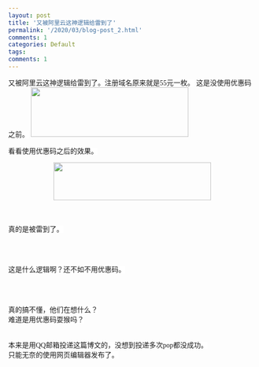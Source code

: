 ```yaml
---
layout: post
title: '又被阿里云这神逻辑给雷到了'
permalink: '/2020/03/blog-post_2.html'
comments: 1
categories: Default
tags: 
comments: 1
---
```

<span style='background-color: white; font-family: "verdana"; font-size: 14px;'>  
又被阿里云这神逻辑给雷到了。注册域名原来就是55元一枚。</span>  
<span style='background-color: white; font-family: "verdana"; font-size: 14px;'>这是没使用优惠码之前。</span>  
  
<a href="https://1.bp.blogspot.com/-1iAXxAfw-N4/Xn80ySL1vGI/AAAAAAABzTk/7Vfp1YQbfOIDvG9QebE2aJwDHmeym54-ACLcBGAsYHQ/s1600/%25E6%2588%25AA%25E5%259B%25BE_2020-03-28_19-01-02.png" imageanchor="1" style="clear: left; margin-bottom: 1em; margin-right: 1em;">

<img border="0" data-original-height="246" data-original-width="779" height="101" src="https://1.bp.blogspot.com/-1iAXxAfw-N4/Xn80ySL1vGI/AAAAAAABzTk/7Vfp1YQbfOIDvG9QebE2aJwDHmeym54-ACLcBGAsYHQ/s320/%25E6%2588%25AA%25E5%259B%25BE_2020-03-28_19-01-02.png" width="320"/>

</a>  

<br style="background-color: white; font-family: Verdana; font-size: 14px;"/>

<span style='background-color: white; font-family: "verdana"; font-size: 14px;'>看看使用优惠码之后的效果。</span>  

<div class="separator" style="clear: both; text-align: center;"><a href="https://1.bp.blogspot.com/-llKPeT8LYWI/Xn807v5YHDI/AAAAAAABzTo/DU5BPid9fW8baVhnjIGLkIO1blcCx7-HACLcBGAsYHQ/s1600/%25E6%2588%25AA%25E5%259B%25BE_2020-03-28_19-00-28.png" imageanchor="1" style="margin-left: 1em; margin-right: 1em;"><img border="0" data-original-height="185" data-original-width="759" height="77" src="https://1.bp.blogspot.com/-llKPeT8LYWI/Xn807v5YHDI/AAAAAAABzTo/DU5BPid9fW8baVhnjIGLkIO1blcCx7-HACLcBGAsYHQ/s320/%25E6%2588%25AA%25E5%259B%25BE_2020-03-28_19-00-28.png" width="320"/></a></div>

  

<br style="background-color: white; font-family: Verdana; font-size: 14px;"/>

<br style="background-color: white; font-family: Verdana; font-size: 14px;"/>

<span style='background-color: white; font-family: "verdana"; font-size: 14px;'>真的是被雷到了。</span>  

<br style="background-color: white; font-family: Verdana; font-size: 14px;"/>

<br style="background-color: white; font-family: Verdana; font-size: 14px;"/>

<span style='background-color: white; font-family: "verdana"; font-size: 14px;'>这是什么逻辑啊？还不如不用优惠码。</span>  

<br style="background-color: white; font-family: Verdana; font-size: 14px;"/>

<br style="background-color: white; font-family: Verdana; font-size: 14px;"/>

<span style='background-color: white; font-family: "verdana"; font-size: 14px;'>真的搞不懂，他们在想什么？</span>  
<span style='background-color: white; font-family: "verdana"; font-size: 14px;'>难道是用优惠码耍猴吗？</span>  
<span style='background-color: white; font-family: "verdana"; font-size: 14px;'>  
</span><span style='background-color: white; font-family: "verdana"; font-size: 14px;'>  
</span><span style='background-color: white; font-family: "verdana"; font-size: 14px;'>本来是用QQ邮箱投递这篇博文的，没想到投递多次pop都没成功。</span>  
<span style='background-color: white; font-family: "verdana"; font-size: 14px;'>只能无奈的使用网页编辑器发布了。</span>